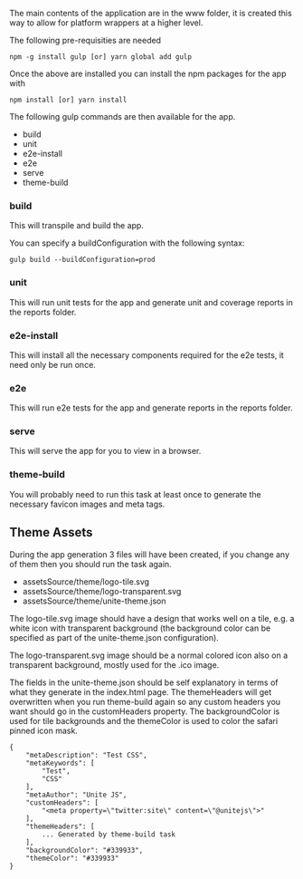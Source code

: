 The main contents of the application are in the www folder, it is created this way to allow for platform wrappers at a higher level.

The following pre-requisities are needed

    npm -g install gulp [or] yarn global add gulp

Once the above are installed you can install the npm packages for the app with

    npm install [or] yarn install

The following gulp commands are then available for the app.

* build
* unit
* e2e-install
* e2e
* serve
* theme-build

### build
This will transpile and build the app.

You can specify a buildConfiguration with the following syntax:

    gulp build --buildConfiguration=prod

### unit
This will run unit tests for the app and generate unit and coverage reports in the reports folder.

### e2e-install
This will install all the necessary components required for the e2e tests, it need only be run once.

### e2e
This will run e2e tests for the app and generate reports in the reports folder.

### serve
This will serve the app for you to view in a browser.

### theme-build
You will probably need to run this task at least once to generate the necessary favicon images and meta tags.

## Theme Assets

During the app generation 3 files will have been created, if you change any of them then you should run the task again.

* assetsSource/theme/logo-tile.svg
* assetsSource/theme/logo-transparent.svg
* assetsSource/theme/unite-theme.json

The logo-tile.svg image should have a design that works well on a tile, e.g. a white icon with transparent background (the background color can be specified as part of the unite-theme.json configuration).

The logo-transparent.svg image should be a normal colored icon also on a transparent background, mostly used for the .ico image.

The fields in the unite-theme.json should be self explanatory in terms of what they generate in the index.html page. The themeHeaders will get overwritten when you run theme-build again so any custom headers you want should go in the customHeaders property. The backgroundColor is used for tile backgrounds and the themeColor is used to color the safari pinned icon mask.

    {
        "metaDescription": "Test CSS",
        "metaKeywords": [
            "Test",
            "CSS"
        ],
        "metaAuthor": "Unite JS",
        "customHeaders": [
            "<meta property=\"twitter:site\" content=\"@unitejs\">"
        ],
        "themeHeaders": [
            ... Generated by theme-build task
        ],
        "backgroundColor": "#339933",
        "themeColor": "#339933"
    }
